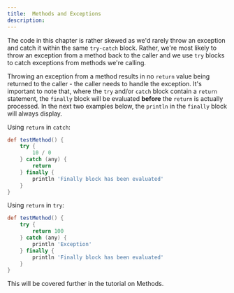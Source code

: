 ```yaml
---
title:	Methods and Exceptions  
description:	
---
```


The code in this chapter is rather skewed as we'd rarely throw an exception and catch it within the same `try-catch` block. Rather, we're most likely to throw an exception from a method back to the caller and we use `try` blocks to catch exceptions from methods we're calling.

Throwing an exception from a method results in no `return` value being returned to the caller - the caller needs to handle the exception. It's important to note that, where the `try` and/or `catch` block contain a `return` statement, the `finally` block will be evaluated __before__ the `return` is actually processed. In the next two examples below, the `println` in the `finally` block will always display.

Using `return` in `catch`:

```groovy
def testMethod() {
    try {
        10 / 0
    } catch (any) {
        return
    } finally {
        println 'Finally block has been evaluated'
    }
}
```

Using `return` in `try`:

```groovy
def testMethod() {
    try {
        return 100
    } catch (any) {
        println 'Exception'
    } finally {
        println 'Finally block has been evaluated'
    }
}
```

This will be covered further in the tutorial on Methods.